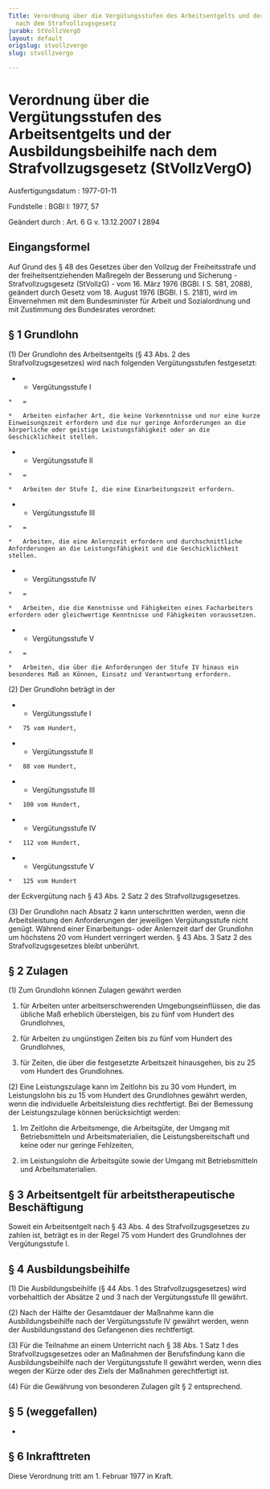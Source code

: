 ```yaml
---
Title: Verordnung über die Vergütungsstufen des Arbeitsentgelts und der Ausbildungsbeihilfe
  nach dem Strafvollzugsgesetz
jurabk: StVollzVergO
layout: default
origslug: stvollzvergo
slug: stvollzvergo

---
```


# Verordnung über die Vergütungsstufen des Arbeitsentgelts und der Ausbildungsbeihilfe nach dem Strafvollzugsgesetz (StVollzVergO)

Ausfertigungsdatum
:   1977-01-11

Fundstelle
:   BGBl I: 1977, 57

Geändert durch
:   Art. 6 G v. 13.12.2007 I 2894


## Eingangsformel

Auf Grund des § 48 des Gesetzes über den Vollzug der Freiheitsstrafe und der freiheitsentziehenden Maßregeln der Besserung und Sicherung - Strafvollzugsgesetz (StVollzG) - vom 16. März 1976 (BGBl. I S. 581, 2088), geändert durch Gesetz vom 18. August 1976 (BGBl. I S. 2181), wird im Einvernehmen mit dem Bundesminister für Arbeit und Sozialordnung und mit Zustimmung des Bundesrates verordnet:


## § 1 Grundlohn

(1) Der Grundlohn des Arbeitsentgelts (§ 43 Abs. 2 des Strafvollzugsgesetzes) wird nach folgenden Vergütungsstufen festgesetzt:

*    *   Vergütungsstufe I

    *   =

    *   Arbeiten einfacher Art, die keine Vorkenntnisse und nur eine kurze Einweisungszeit erfordern und die nur geringe Anforderungen an die körperliche oder geistige Leistungsfähigkeit oder an die Geschicklichkeit stellen.


*    *   Vergütungsstufe II

    *   =

    *   Arbeiten der Stufe I, die eine Einarbeitungszeit erfordern.


*    *   Vergütungsstufe III

    *   =

    *   Arbeiten, die eine Anlernzeit erfordern und durchschnittliche Anforderungen an die Leistungsfähigkeit und die Geschicklichkeit stellen.


*    *   Vergütungsstufe IV

    *   =

    *   Arbeiten, die die Kenntnisse und Fähigkeiten eines Facharbeiters erfordern oder gleichwertige Kenntnisse und Fähigkeiten voraussetzen.


*    *   Vergütungsstufe V

    *   =

    *   Arbeiten, die über die Anforderungen der Stufe IV hinaus ein besonderes Maß an Können, Einsatz und Verantwortung erfordern.




(2) Der Grundlohn beträgt in der

*    *   Vergütungsstufe I

    *   75 vom Hundert,


*    *   Vergütungsstufe II

    *   88 vom Hundert,


*    *   Vergütungsstufe III

    *   100 vom Hundert,


*    *   Vergütungsstufe IV

    *   112 vom Hundert,


*    *   Vergütungsstufe V

    *   125 vom Hundert



der Eckvergütung nach § 43 Abs. 2 Satz 2 des Strafvollzugsgesetzes.

(3) Der Grundlohn nach Absatz 2 kann unterschritten werden, wenn die Arbeitsleistung den Anforderungen der jeweiligen Vergütungsstufe nicht genügt. Während einer Einarbeitungs- oder Anlernzeit darf der Grundlohn um höchstens 20 vom Hundert verringert werden. § 43 Abs. 3 Satz 2 des Strafvollzugsgesetzes bleibt unberührt.


## § 2 Zulagen

(1) Zum Grundlohn können Zulagen gewährt werden

1.  für Arbeiten unter arbeitserschwerenden Umgebungseinflüssen, die das übliche Maß erheblich übersteigen, bis zu fünf vom Hundert des Grundlohnes,


2.  für Arbeiten zu ungünstigen Zeiten bis zu fünf vom Hundert des Grundlohnes,


3.  für Zeiten, die über die festgesetzte Arbeitszeit hinausgehen, bis zu 25 vom Hundert des Grundlohnes.




(2) Eine Leistungszulage kann im Zeitlohn bis zu 30 vom Hundert, im Leistungslohn bis zu 15 vom Hundert des Grundlohnes gewährt werden, wenn die individuelle Arbeitsleistung dies rechtfertigt. Bei der Bemessung der Leistungszulage können berücksichtigt werden:

1.  Im Zeitlohn die Arbeitsmenge, die Arbeitsgüte, der Umgang mit Betriebsmitteln und Arbeitsmaterialien, die Leistungsbereitschaft und keine oder nur geringe Fehlzeiten,


2.  im Leistungslohn die Arbeitsgüte sowie der Umgang mit Betriebsmitteln und Arbeitsmaterialien.





## § 3 Arbeitsentgelt für arbeitstherapeutische Beschäftigung

Soweit ein Arbeitsentgelt nach § 43 Abs. 4 des Strafvollzugsgesetzes zu zahlen ist, beträgt es in der Regel 75 vom Hundert des Grundlohnes der Vergütungsstufe I.


## § 4 Ausbildungsbeihilfe

(1) Die Ausbildungsbeihilfe (§ 44 Abs. 1 des Strafvollzugsgesetzes) wird vorbehaltlich der Absätze 2 und 3 nach der Vergütungsstufe III gewährt.

(2) Nach der Hälfte der Gesamtdauer der Maßnahme kann die Ausbildungsbeihilfe nach der Vergütungsstufe IV gewährt werden, wenn der Ausbildungsstand des Gefangenen dies rechtfertigt.

(3) Für die Teilnahme an einem Unterricht nach § 38 Abs. 1 Satz 1 des Strafvollzugsgesetzes oder an Maßnahmen der Berufsfindung kann die Ausbildungsbeihilfe nach der Vergütungsstufe II gewährt werden, wenn dies wegen der Kürze oder des Ziels der Maßnahmen gerechtfertigt ist.

(4) Für die Gewährung von besonderen Zulagen gilt § 2 entsprechend.


## § 5 (weggefallen)

-


## § 6 Inkrafttreten

Diese Verordnung tritt am 1. Februar 1977 in Kraft.

